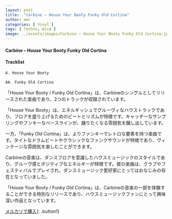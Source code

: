 ```yaml
---
layout: post
title:  "Carbine – House Your Booty Funky Old Cortina"
author: mmr
categories: [ Vinyl ]
tags: [ Techno, Acid ]
image: ../assets/images/Carbine – House Your Booty Funky Old Cortina.jpg
---
```


#### Carbine – House Your Booty Funky Old Cortina

#### Tracklist
```md
A. House Your Booty

AA. Funky Old Cortina
```

「House Your Booty / Funky Old Cortina」は、Carbineのシングルとしてリリースされた楽曲であり、2つのトラックが収録されています。

「House Your Booty」は、エネルギッシュでグルーヴィなハウストラックであり、フロアを盛り上げるためのビートとリズムが特徴です。キャッチーなサンプリングやフンキーなベースラインが、踊りたくなる雰囲気を醸し出しています。

一方、「Funky Old Cortina」は、よりファンキーでレトロな要素を持つ楽曲です。タイトなドラムビートやクラシックなファンクサウンドが特徴であり、ヴィンテージな雰囲気を楽しむことができます。

Carbineの音楽は、ダンスフロアを意識したハウスミュージックのスタイルであり、グルーヴ感とポジティブなエネルギーが特徴です。彼の楽曲は、クラブやフェスティバルでプレイされ、ダンスミュージック愛好家にとってはおなじみの存在となっていました。

「House Your Booty / Funky Old Cortina」は、Carbineの音楽の一部を体験することができる特別なリリースであり、ハウスミュージックファンにとって興味深い作品となっています。


[メルカリで購入](https://jp.mercari.com/item/m99206766868){: .button1}

